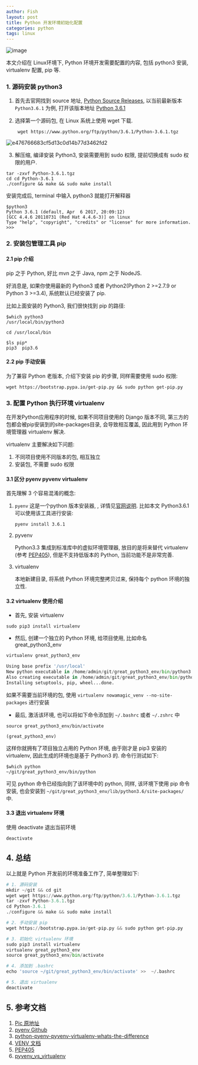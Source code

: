 ```yaml
---
author: Fish
layout: post
title: Python 开发环境初始化配置
categories: python
tags: linux
---
```


![image](https://zos.alipayobjects.com/rmsportal/PszFisfZeCxdpmwrZhRL.png)

本文介绍在 Linux环境下, Python 环境开发需要配置的内容, 包括 python3 安装, virtualenv 配置, pip 等.

### 1. 源码安装 python3

1. 首先去官网找到 source 地址, [Python Source Releases](https://www.python.org/downloads/source/), 以当前最新版本 <code>Python3.6.1</code> 为例, 打开该版本地址 [Python 3.6.1](https://www.python.org/downloads/release/python-361/)

2. 选择第一个源码包, 在 Linux 系统上使用 wget 下载.

		wget https://www.python.org/ftp/python/3.6.1/Python-3.6.1.tgz
![e476766683cf5d13c0d14b77d3462fd2](https://private-alipayobjects.alipay.com/alipay-rmsdeploy-image/skylark/attach/1563/e476766683cf5d13c0d14b77d3462fd2)

3. 解压缩, 编译安装 Python3, 安装需要用到 sudo 权限, 提前切换成有 sudo 权限的用户.

```shell
tar -zxvf Python-3.6.1.tgz
cd cd Python-3.6.1
./configure && make && sudo make install
```

安装完成后, terminal 中输入 python3 就能打开解释器
```shell
$python3
Python 3.6.1 (default, Apr  6 2017, 20:09:12)
[GCC 4.4.6 20110731 (Red Hat 4.4.6-3)] on linux
Type "help", "copyright", "credits" or "license" for more information.
>>>
```

<!--more-->
### 2. 安装包管理工具 pip

#### 2.1 pip 介绍
pip 之于 Python, 好比 mvn 之于 Java, npm 之于 NodeJS.

好消息是, 如果你使用最新的 Python3 或者 Python2(Python 2 >=2.7.9 or Python 3 >=3.4), 系统默认已经安装了 pip. 

比如上面安装的 Python3, 我们很快找到 pip 的路径:

```shell
$which python3
/usr/local/bin/python3

cd /usr/local/bin

$ls pip*
pip3  pip3.6
```

####  2.2  pip 手动安装

为了兼容 Python 老版本, 介绍下安装 pip 的步骤, 同样需要使用 sudo 权限:

```shell
wget https://bootstrap.pypa.io/get-pip.py && sudo python get-pip.py
```

### 3. 配置 Python 执行环境 virtualenv

在开发Python应用程序的时候, 如果不同项目使用的 Django 版本不同, 第三方的包都会被pip安装到的site-packages目录, 会导致相互覆盖, 因此用到 Python 环境管理器 virtualenv 解决.

virtualenv 主要解决如下问题:

1. 不同项目使用不同版本的包, 相互独立
2. 安装包, 不需要 sudo 权限

#### 3.1 区分 pyenv pyvenv virtualenv



首先理解 3 个容易混淆的概念:

1. <code>pyenv</code> 这是一个python 版本安装器, , 详情见[官网说明]((https://github.com/pyenv/pyenv)). 比如本文 Python3.6.1 可以使用该工具进行安装:

	```
	pyenv install 3.6.1
	```

2. pyvenv

	Python3.3 集成到标准库中的虚拟环境管理器, 放目的是将来替代 virtualenv (参考 [PEP405](https://www.python.org/dev/peps/pep-0405/)), 但是不支持低版本的 Python, 当前功能不是非常完善. 

3. virtualenv

	本地新建目录, 将系统 Python 环境完整拷贝过来, 保持每个 python 环境的独立性.

#### 3.2 virtualenv 使用介绍

- 首先, 安装 virtualenv
```shell
sudo pip3 install virtualenv
```

- 然后, 创建一个独立的 Python 环境, 给项目使用, 比如命名 great_python3_env
```python
virtualenv great_python3_env

Using base prefix '/usr/local'
New python executable in /home/admin/git/great_python3_env/bin/python3.6
Also creating executable in /home/admin/git/great_python3_env/bin/python
Installing setuptools, pip, wheel...done.
```
如果不需要当前环境的包, 使用 ```virtualenv nowamagic_venv --no-site-packages``` 进行安装

- 最后, 激活该环境, 也可以将如下命令添加到 <code>~/.bashrc</code> 或者 <code>~/.zshrc</code> 中
```shell
source great_python3_env/bin/activate

(great_python3_env)
```

这样你就拥有了项目独立占用的 Python 环境, 由于刚才是 pip3 安装的 virtualenv, 因此生成的环境也是基于 Python3 的. 命令行测试如下:

```shell
$which python
~/git/great_python3_env/bin/python

```
可见 python 命令已经指向到了该环境中的 python, 同样, 该环境下使用 pip 命令安装, 也会安装到 <code>~/git/great_python3_env/lib/python3.6/site-packages/</code> 中.

#### 3.3 退出 virtualenv 环境

使用 deactivate 退出当前环境
```shell
deactivate
```  
## 4. 总结
以上就是 Python 开发前的环境准备工作了, 简单整理如下:
```python
# 1. 源码安装
mkdir ~/git && cd git
wget wget https://www.python.org/ftp/python/3.6.1/Python-3.6.1.tgz
tar -zxvf Python-3.6.1.tgz
cd Python-3.6.1
./configure && make && sudo make install

# 2. 手动安装 pip
wget https://bootstrap.pypa.io/get-pip.py && sudo python get-pip.py

# 3. 初始化 virtualenv 环境
sudo pip3 install virtualenv
virtualenv great_python3_env
source great_python3_env/bin/activate

# 4. 添加到 .bashrc
echo 'source ~/git/great_python3_env/bin/activate' >>  ~/.bashrc

# 5. 退出 virtualenv
deactivate
```

## 5. 参考文档
1. [Pic 原地址](https://unsplash.com/search/key?photo=feXpdV001o4)
2. [pyenv Github](https://github.com/pyenv/pyenv)
3. [python-pyenv-pyvenv-virtualenv-whats-the-difference](http://masnun.com/2016/04/10/python-pyenv-pyvenv-virtualenv-whats-the-difference.html)
4. [VENV 文档](https://docs.python.org/3/library/venv.html)
5. [PEP405](https://www.python.org/dev/peps/pep-0405/)
6. [pyvenv_vs_virtualenv](https://www.reddit.com/r/learnpython/comments/4hsudz/pyvenv_vs_virtualenv/)

